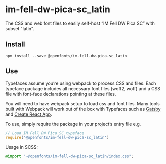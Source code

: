 
# im-fell-dw-pica-sc_latin

The CSS and web font files to easily self-host “IM Fell DW Pica SC” with subset "latin".

## Install

`npm install --save @openfonts/im-fell-dw-pica-sc_latin`

## Use

Typefaces assume you’re using webpack to process CSS and files. Each typeface
package includes all necessary font files (woff2, woff) and a CSS file with
font-face declarations pointing at these files.

You will need to have webpack setup to load css and font files. Many tools built
with Webpack will work out of the box with Typefaces such as [Gatsby](https://github.com/gatsbyjs/gatsby)
and [Create React App](https://github.com/facebookincubator/create-react-app).

To use, simply require the package in your project’s entry file e.g.

```javascript
// Load IM Fell DW Pica SC typeface
require('@openfonts/im-fell-dw-pica-sc_latin')
```

Usage in SCSS:
```scss
@import "~@openfonts/im-fell-dw-pica-sc_latin/index.css";
```
